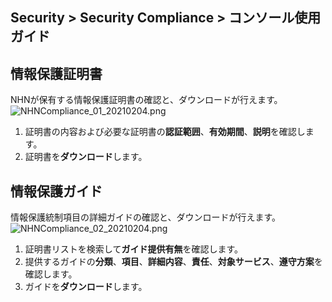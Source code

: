 ## Security > Security Compliance > コンソール使用ガイド

## 情報保護証明書

NHNが保有する情報保護証明書の確認と、ダウンロードが行えます。
![NHNCompliance_01_20210204.png](https://static.toastoven.net/prod_serversecuritycheck/NHNCompliance_01_20210204.png)
1. 証明書の内容および必要な証明書の**認証範囲**、**有効期間**、**説明**を確認します。
2. 証明書を**ダウンロード**します。


## 情報保護ガイド

情報保護統制項目の詳細ガイドの確認と、ダウンロードが行えます。
![NHNCompliance_02_20210204.png](https://static.toastoven.net/prod_serversecuritycheck/NHNCompliance_02_20210204.png)
1. 証明書リストを検索して**ガイド提供有無**を確認します。
2. 提供するガイドの**分類**、**項目**、**詳細内容**、**責任**、**対象サービス**、**遵守方案**を確認します。 
3. ガイドを**ダウンロード**します。
